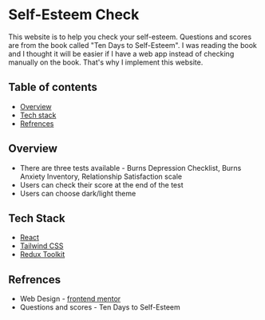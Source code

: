 # Self-Esteem Check

This website is to help you check your self-esteem. Questions and scores are from the book called "Ten Days to Self-Esteem". I was reading the book and I thought it will be easier if I have a web app instead of checking manually on the book. That's why I implement this website.

## Table of contents

- [Overview](#overview)
- [Tech stack](#tech-stack)
- [Refrences](#refrences)

## Overview

- There are three tests available - Burns Depression Checklist, Burns Anxiety Inventory, Relationship Satisfaction scale
- Users can check their score at the end of the test
- Users can choose dark/light theme

## Tech Stack
- [React](https://reactjs.org/)
- [Tailwind CSS](https://tailwindcss.com/)
- [Redux Toolkit](https://redux-toolkit.js.org/)


## Refrences
- Web Design - [frontend mentor](https://www.frontendmentor.io/challenges/frontend-quiz-app-BE7xkzXQnU)
- Questions and scores - Ten Days to Self-Esteem



